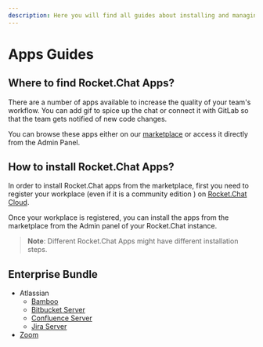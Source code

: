 ```yaml
---
description: Here you will find all guides about installing and managing Rocket.Chat Apps
---
```


# Apps Guides

## Where to find Rocket.Chat Apps?

There are a number of apps available to increase the quality of your team's workflow. You can add gif to spice up the chat or connect it with GitLab so that the team gets notified of new code changes.

You can browse these apps either on our [marketplace](https://rocket.chat/marketplace) or access it directly from the Admin Panel.

## How to install Rocket.Chat Apps?

In order to install Rocket.Chat apps from the marketplace, first you need to register your workplace \(even if it is a community edition \) on [Rocket.Chat Cloud](https://cloud.rocket.chat/).

Once your workplace is registered, you can install the apps from the marketplace from the Admin panel of your Rocket.Chat instance.

> **Note**: Different Rocket.Chat Apps might have different installation steps.

## Enterprise Bundle

* Atlassian
  * [Bamboo](atlassian/bamboo-integration.md)
  * [Bitbucket Server](atlassian/bitbucket-server-integration.md)
  * [Confluence Server](atlassian/confluence-server-integration.md)
  * [Jira Server](atlassian/jira-server-integration.md)
* [Zoom](zoom.md)

